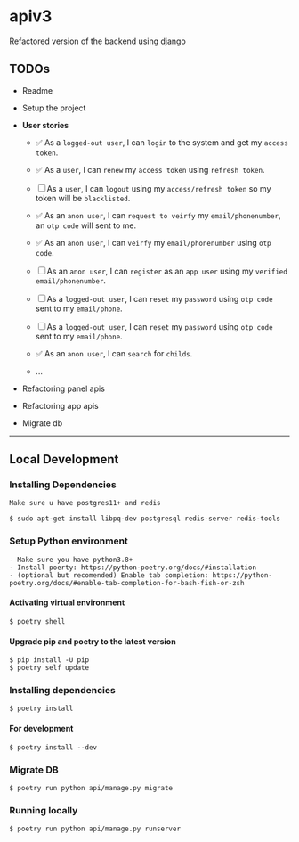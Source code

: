 # apiv3
Refactored version of the backend using django

## TODOs
- Readme
- Setup the project
- **User stories**
    - ✅ As a `logged-out user`, I can `login` to the system and get my `access token`.
    - ✅ As a `user`, I can `renew` my `access token` using `refresh token`.
    - ☐ As a `user`, I can `logout` using my `access/refresh token` so my token will be `blacklisted`.
    - ✅ As an `anon user`, I can `request to veirfy` my `email/phonenumber`, an `otp code` will sent to me.
    - ✅ As an `anon user`, I can `veirfy` my `email/phonenumber` using `otp code`.
    - ☐ As an `anon user`, I can `register` as an `app user` using my `verified email/phonenumber`.
    - ☐ As a `logged-out user`, I can `reset` my `password` using `otp code` sent to my `email/phone`.
    - ☐ As a `logged-out user`, I can `reset` my `password` using `otp code` sent to my `email/phone`.
    - ✅ As an `anon user`, I can `search` for `childs`.

    - ...

- Refactoring panel apis
- Refactoring app apis
- Migrate db


-------------------



Local Development
----------------------------------

### Installing Dependencies

    Make sure u have postgres11+ and redis

    $ sudo apt-get install libpq-dev postgresql redis-server redis-tools

### Setup Python environment
    - Make sure you have python3.8+
    - Install poerty: https://python-poetry.org/docs/#installation
    - (optional but recomended) Enable tab completion: https://python-poetry.org/docs/#enable-tab-completion-for-bash-fish-or-zsh

#### Activating virtual environment
    
    $ poetry shell

#### Upgrade pip and poetry to the latest version

    $ pip install -U pip
    $ poetry self update
  
### Installing dependencies

    $ poetry install

#### For development
    
    $ poetry install --dev

### Migrate DB

    $ poetry run python api/manage.py migrate

### Running locally

    $ poetry run python api/manage.py runserver
